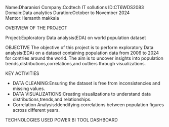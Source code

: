 Name:Dharanisri
Company:Codtech IT sollutions 
ID:CT6WDS2083
Domain:Data analytics
Duration:October to November 2024
Mentor:Hemanth makkala

OVERVIEW OF THE PROJECT

Project:Exploratory Data analysis(EDA) on world population dataset

OBJECTIVE
The objective of this project is to perform exploratory Data analysis(EDA) on a dataset containing population data from 2006 to 2024 for contries around the world.
The aim is to uncover insights into population trends,distributions,correlations,and outliers through visualizations.

KEY ACTIVITIES
* DATA CLEANING:Ensuring the dataset is free from inconsistencies and missing values.
* DATA VISUALIZATIONS:Creating visualizations to understand data distributions,trends,and relationships.
* Correlation Analysis:Idendifying correlations between population figures across different years.

TECHNOLOGIES USED
POWER BI TOOL
DASHBOARD 

